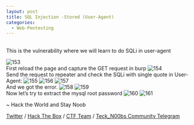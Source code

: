 ```yaml
---
layout: post
title: SQL Injection -Stored (User-Agent)
categories:
  - Web-Pentesting
---
```


<br>This is the vulnerability where we will learn to do SQLi in user-agent

![153](https://teckk2.github.io/assets/images/Web%20Pentest/A1/153.png)
<br>First reload the page and capture the GET request in burp
![154](https://teckk2.github.io/assets/images/Web%20Pentest/A1/154.png)
<br>Send the request to repeater and check the SQLi with single quote in User-Agent:
![155](https://teckk2.github.io/assets/images/Web%20Pentest/A1/155.png)
![156](https://teckk2.github.io/assets/images/Web%20Pentest/A1/156.png)
![157](https://teckk2.github.io/assets/images/Web%20Pentest/A1/157.png)
<br>And we got the error.
![158](https://teckk2.github.io/assets/images/Web%20Pentest/A1/158.png)
![159](https://teckk2.github.io/assets/images/Web%20Pentest/A1/159.png)
<br>Now let’s try to extract the mysql root password
![160](https://teckk2.github.io/assets/images/Web%20Pentest/A1/160.png)
![161](https://teckk2.github.io/assets/images/Web%20Pentest/A1/161.png)

<p class="message">
  ~ Hack the World and Stay Noob
</p>

[Twitter](https://twitter.com/Teck__K2) / [Hack The Box](https://www.hackthebox.eu/profile/966) / [CTF Team](https://ctftime.org/team/20102) /
[Teck_N00bs Community Telegram](https://t.me/Teck_N00bs)

<script src="https://www.hackthebox.eu/badge/966"> </script>
